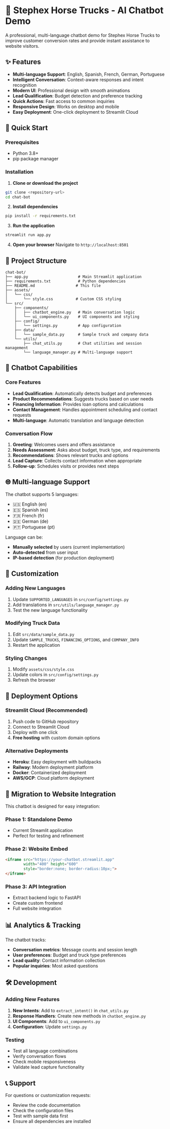 # 🚛 Stephex Horse Trucks - AI Chatbot Demo

A professional, multi-language chatbot demo for Stephex Horse Trucks to improve customer conversion rates and provide instant assistance to website visitors.

## ✨ Features

- **Multi-language Support**: English, Spanish, French, German, Portuguese
- **Intelligent Conversation**: Context-aware responses and intent recognition
- **Modern UI**: Professional design with smooth animations
- **Lead Qualification**: Budget detection and preference tracking
- **Quick Actions**: Fast access to common inquiries
- **Responsive Design**: Works on desktop and mobile
- **Easy Deployment**: One-click deployment to Streamlit Cloud

## 🚀 Quick Start

### Prerequisites
- Python 3.8+
- pip package manager

### Installation

1. **Clone or download the project**
```bash
git clone <repository-url>
cd chat-bot
```

2. **Install dependencies**
```bash
pip install -r requirements.txt
```

3. **Run the application**
```bash
streamlit run app.py
```

4. **Open your browser**
Navigate to `http://localhost:8501`

## 📁 Project Structure

```
chat-bot/
├── app.py                      # Main Streamlit application
├── requirements.txt            # Python dependencies
├── README.md                  # This file
├── assets/
│   └── css/
│       └── style.css          # Custom CSS styling
└── src/
    ├── components/
    │   ├── chatbot_engine.py   # Main conversation logic
    │   └── ui_components.py    # UI components and styling
    ├── config/
    │   └── settings.py         # App configuration
    ├── data/
    │   └── sample_data.py      # Sample truck and company data
    └── utils/
        ├── chat_utils.py       # Chat utilities and session management
        └── language_manager.py # Multi-language support
```

## 🎯 Chatbot Capabilities

### Core Features
- **Lead Qualification**: Automatically detects budget and preferences
- **Product Recommendations**: Suggests trucks based on user needs
- **Financing Information**: Provides loan options and calculations
- **Contact Management**: Handles appointment scheduling and contact requests
- **Multi-language**: Automatic translation and language detection

### Conversation Flow
1. **Greeting**: Welcomes users and offers assistance
2. **Needs Assessment**: Asks about budget, truck type, and requirements
3. **Recommendations**: Shows relevant trucks and options
4. **Lead Capture**: Collects contact information when appropriate
5. **Follow-up**: Schedules visits or provides next steps

## 🌐 Multi-language Support

The chatbot supports 5 languages:
- 🇺🇸 English (en)
- 🇪🇸 Spanish (es)
- 🇫🇷 French (fr)
- 🇩🇪 German (de)
- 🇵🇹 Portuguese (pt)

Language can be:
- **Manually selected** by users (current implementation)
- **Auto-detected** from user input
- **IP-based detection** (for production deployment)

## 🔧 Customization

### Adding New Languages
1. Update `SUPPORTED_LANGUAGES` in `src/config/settings.py`
2. Add translations in `src/utils/language_manager.py`
3. Test the new language functionality

### Modifying Truck Data
1. Edit `src/data/sample_data.py`
2. Update `SAMPLE_TRUCKS`, `FINANCING_OPTIONS`, and `COMPANY_INFO`
3. Restart the application

### Styling Changes
1. Modify `assets/css/style.css`
2. Update colors in `src/config/settings.py`
3. Refresh the browser

## 🚀 Deployment Options

### Streamlit Cloud (Recommended)
1. Push code to GitHub repository
2. Connect to Streamlit Cloud
3. Deploy with one click
4. **Free hosting** with custom domain options

### Alternative Deployments
- **Heroku**: Easy deployment with buildpacks
- **Railway**: Modern deployment platform
- **Docker**: Containerized deployment
- **AWS/GCP**: Cloud platform deployment

## 🔄 Migration to Website Integration

This chatbot is designed for easy integration:

### Phase 1: Standalone Demo
- Current Streamlit application
- Perfect for testing and refinement

### Phase 2: Website Embed
```html
<iframe src="https://your-chatbot.streamlit.app" 
        width="400" height="600" 
        style="border:none; border-radius:10px;">
</iframe>
```

### Phase 3: API Integration
- Extract backend logic to FastAPI
- Create custom frontend
- Full website integration

## 📊 Analytics & Tracking

The chatbot tracks:
- **Conversation metrics**: Message counts and session length
- **User preferences**: Budget and truck type preferences
- **Lead quality**: Contact information collection
- **Popular inquiries**: Most asked questions

## 🛠️ Development

### Adding New Features
1. **New Intents**: Add to `extract_intent()` in `chat_utils.py`
2. **Response Handlers**: Create new methods in `chatbot_engine.py`
3. **UI Components**: Add to `ui_components.py`
4. **Configuration**: Update `settings.py`

### Testing
- Test all language combinations
- Verify conversation flows
- Check mobile responsiveness
- Validate lead capture functionality

## 📞 Support

For questions or customization requests:
- Review the code documentation
- Check the configuration files
- Test with sample data first
- Ensure all dependencies are installed

